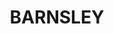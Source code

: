 ---
lastmod: '2025-04-06T06:05:20+00:00'
latitude: -32.932412
layout: suburb
longitude: 151.590415
postcode: '2278'
state: NSW
title: BARNSLEY
url: /nsw/barnsley/
---